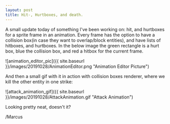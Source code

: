 ```yaml
---
layout: post
title: Hit-, Hurtboxes, and death.
---
```


A small update today of something I've been working on: hit, and hurtboxes for a sprite frame in an animation. Every frame has the option to have a collision box(in case they want to overlap/block entities), and have lists of hitboxes, and hurtboxes. In the below image the green rectangle is a hurt box, blue the collision box, and red a hitbox for the current frame.

![animation_editor_pic]({{ site.baseurl }}/images/20191028/AnimationEditor.png "Animation Editor Picture")

And then a small gif with it in action with collision boxes renderer, where we kill the other entity in one strike:

![attack_animation_gif]({{ site.baseurl }}/images/20191028/AttackAnimation.gif "Attack Animation")

Looking pretty neat, doesn't it?

/Marcus